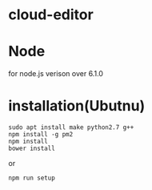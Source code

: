 # cloud-editor

# Node

for node.js verison over 6.1.0

# installation(Ubutnu)
```
sudo apt install make python2.7 g++
npm install -g pm2
npm install
bower install
```
or

```
npm run setup
```
